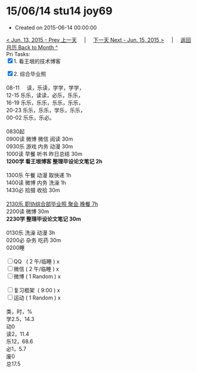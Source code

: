 # 15/06/14 stu14 joy69

- Created on 2015-06-14 00:00:00

[< Jun. 13, 2015 - Prev 上一天](_archived/lifelogs/2015/06/d13.md) &nbsp; &nbsp; | &nbsp; &nbsp; [下一天 Next - Jun. 15, 2015 >](_archived/lifelogs/2015/06/d15.md) &nbsp; &nbsp; |  &nbsp; &nbsp; [返回月历 Back to Month ^](_archived/lifelogs/2015/06/index.md)
<br/>Pri Tasks:</strong><br clear="none"/><input type="checkbox" checked="true" />1. 看王垠的技术博客</div><div><input type="checkbox" checked="true" />2. 综合毕业照<br/></div><div><div><br clear="none"/></div>08-11     读，乐读，学学，学学，<br clear="none"/>12-15 乐乐，读读，必乐，乐乐，<br clear="none"/>16-19 乐乐，乐乐，乐乐，乐乐，<br clear="none"/>20-23 乐乐，乐乐，学乐，乐乐，</div><div>00-02 乐乐，乐必。<br/><div><br clear="none"/></div>0830起<br clear="none"/>0900读 微博 微信 阅读 30m</div><div>0930乐 游戏 内务 动漫 30m</div><div>1000读 早餐 听书 昨日总结 30m</div><div><strong>1200学 看王垠博客 整理毕设论文笔记 2h</strong><div><br clear="none"/></div>1300乐 午餐 动漫 取快递 1h</div><div>1400读 微博 内务 洗澡 1h</div><div>1430必 拾掇 收拾 30m</div><div><div><b><br clear="none"/></b></div><u>2130乐 职协综合部毕业照 聚会 晚餐 7h</u></div><div>2200读 微博 30m<br clear="none"/><strong>2230学 </strong><strong>整理毕设论文笔记</strong><strong> 30m</strong></div><div><br/></div><div>0130乐 洗澡 动漫 3h</div><div>0200必 杂务 吃药 30m </div><div>0200睡</div><div><br clear="none"/></div><div><input type="checkbox" />QQ   ( 2 午/临睡 ) x<br clear="none"/><input type="checkbox" />微信 ( 2 午/临睡 ) x</div><div><input type="checkbox" />微博 ( 1 Random ) x</div><div><br clear="none"/></div><div><input type="checkbox" />复习框架  ( 9:00 ) x<br clear="none"/></div><div><input type="checkbox" />运动 ( 1 Random ) x</div><div><div><br clear="none"/></div>类，时，%<br clear="none"/>学2.5，14.3<br clear="none"/>动0<br clear="none"/>读2，11.4<br clear="none"/>乐12，68.6<br clear="none"/>必1，5.7<br clear="none"/>废0<br clear="none"/>总17.5</div>
